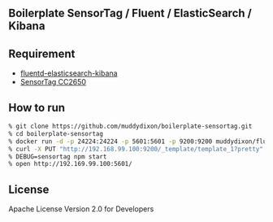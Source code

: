 Boilerplate SensorTag / Fluent / ElasticSearch / Kibana
-----

## Requirement
* [fluentd-elasticsearch-kibana](https://github.com/muddydixon/fluentd-elasticsearch-kibana.git)
* [SensorTag CC2650](http://www.tij.co.jp/tool/jp/cc2650stk)


## How to run

```zsh
% git clone https://github.com/muddydixon/boilerplate-sensortag.git
% cd boilerplate-sensortag
% docker run -d -p 24224:24224 -p 5601:5601 -p 9200:9200 muddydixon/fluentd-elasticsearch-kibana
% curl -X PUT "http://192.168.99.100:9200/_template/template_1?pretty" --data @template.json
% DEBUG=sensortag npm start
% open http://192.169.99.100:5601/
```

## License

Apache License Version 2.0 for Developers
